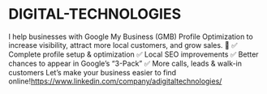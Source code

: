 # DIGITAL-TECHNOLOGIES
I help businesses with Google My Business (GMB) Profile Optimization to increase visibility, attract more local customers, and grow sales. 🚀 ✅ Complete profile setup &amp; optimization  ✅ Local SEO improvements  ✅ Better chances to appear in Google’s “3-Pack”  ✅ More calls, leads &amp; walk-in customers Let’s make your business easier to find online!https://www.linkedin.com/company/adigitaltechnologies/

